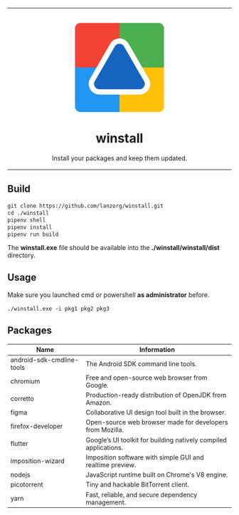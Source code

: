 <table>
  <tr>
    <td width="9999px" align="center">
      <p>
        <br>
        <img height="200" src="assets/logo.svg" alt="logo">
      </p>
      <h1>winstall</h1>
      <p>Install your packages and keep them updated.</p>
    </td>
  </tr>
</table>

## Build

```shell
git clone https://github.com/lanzorg/winstall.git
cd ./winstall
pipenv shell
pipenv install
pipenv run build
```

The **winstall.exe** file should be available into the **./winstall/winstall/dist** directory.

## Usage

Make sure you launched cmd or powershell **as administrator** before.

```shell
./winstall.exe -i pkg1 pkg2 pkg3
```

## Packages

| Name                      | Information                                                       |
|---------------------------|-------------------------------------------------------------------|
| android-sdk-cmdline-tools | The Android SDK command line tools.                               |
| chromium                  | Free and open-source web browser from Google.                     |
| corretto                  | Production-ready distribution of OpenJDK from Amazon.             |
| figma                     | Collaborative UI design tool built in the browser.                |
| firefox-developer         | Open-source web browser made for developers from Mozilla.         |
| flutter                   | Google’s UI toolkit for building natively compiled applications.  |
| imposition-wizard         | Imposition software with simple GUI and realtime preview.         |
| nodejs                    | JavaScript runtime built on Chrome's V8 engine.                   |
| picotorrent               | Tiny and hackable BitTorrent client.                              |
| yarn                      | Fast, reliable, and secure dependency management.                 |
